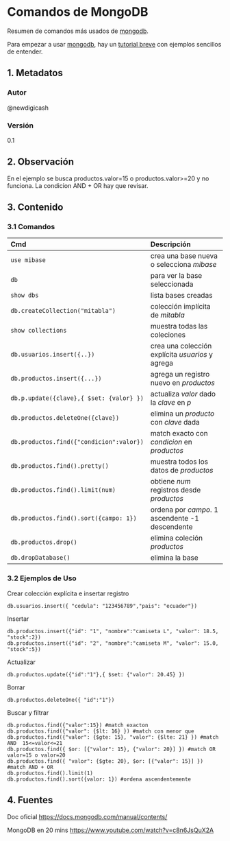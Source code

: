 # Comandos de MongoDB
Resumen de comandos más usados de [mongodb][urlMongo].

Para empezar a usar [mongodb][urlMongo], hay un [tutorial breve][urlTutoMongo] con ejemplos sencillos de entender.
## 1. Metadatos

### Autor
@newdigicash
### Versión
0.1

## 2. Observación

En el ejemplo se busca productos.valor=15 o productos.valor\>=20 y no funciona. 
La condicion AND \+ OR hay que revisar.

## 3. Contenido 
### 3.1 Comandos

Cmd | Descripción
:-- | :--
`use mibase` | crea una base nueva o selecciona *mibase*
`db` | para ver la base seleccionada
`show dbs` | lista bases creadas
`db.createCollection("mitabla")` | colección implícita de *mitabla*
`show collections` | muestra todas las coleciones
`db.usuarios.insert({..})` | crea una colección explícita _usuarios_ y agrega
`db.productos.insert({...})` | agrega un registro nuevo en _productos_
`db.p.update({clave},{ $set: {valor} })` | actualiza *valor* dado la _clave_ en *p*
`db.productos.deleteOne({clave})` | elimina un _producto_ con *clave* dada
`db.productos.find({"condicion":valor})` | match exacto con *condicion* en _productos_
`db.productos.find().pretty()` | muestra todos los datos de *productos*
`db.productos.find().limit(num)` | obtiene *num* registros desde *productos*
`db.productos.find().sort({campo: 1})` | ordena por *campo*. 1 ascendente -1 descendente
`db.productos.drop()` | elimina coleción *productos*
`db.dropDatabase()` | elimina la base

### 3.2 Ejemplos de Uso
Crear colección explícita e insertar registro
~~~
db.usuarios.insert({ "cedula": "123456789","pais": "ecuador"})
~~~

Insertar
~~~
db.productos.insert({"id": "1", "nombre":"camiseta L", "valor": 18.5, "stock":2})
db.productos.insert({"id": "2", "nombre":"camiseta M", "valor": 15.0, "stock":5})
~~~

Actualizar
~~~
db.productos.update({"id":"1"},{ $set: {"valor": 20.45} }) 
~~~

Borrar
~~~
db.productos.deleteOne({ "id":"1"})
~~~

Buscar y filtrar
~~~
db.productos.find({"valor":15}) #match exacton
db.productos.find({"valor": {$lt: 16} }) #match con menor que
db.productos.find({"valor": {$gte: 15}, "valor": {$lte: 21} }) #match AND  15<=valor<=21
db.productos.find({ $or: [{"valor": 15}, {"valor": 20}] }) #match OR valor=15 o valor=20
db.productos.find({ "valor": {$gte: 20}, $or: [{"valor": 15}] }) #match AND + OR
db.productos.find().limit(1)
db.productos.find().sort({valor: 1}) #ordena ascendentemente
~~~

## 4. Fuentes
Doc oficial <https://docs.mongodb.com/manual/contents/>

MongoDB en 20 mins <https://www.youtube.com/watch?v=c8n6JsQuX2A>

[//]: # (referencias citadas)
[urlMongo]: https://www.mongodb.com/
[urlTutoMongo]: https://www.youtube.com/watch?v=c8n6JsQuX2A
